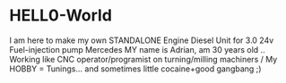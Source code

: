 # HELL0-World
I am here to make my own STANDALONE Engine Diesel Unit for 3.0 24v Fuel-injection pump Mercedes 
MY name is Adrian, am 30 years old ..
Working like CNC operator/programist on turning/milling machiners
/ My HOBBY =  Tunings... and sometimes little cocaine+good gangbang ;)

